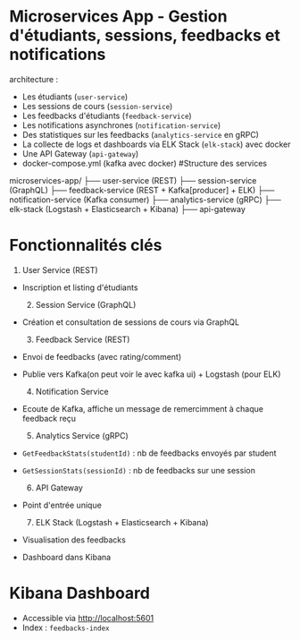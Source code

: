 # Microservices App - Gestion d'étudiants, sessions, feedbacks et notifications

 architecture :

* Les étudiants (`user-service`)
* Les sessions de cours (`session-service`)
* Les feedbacks d'étudiants (`feedback-service`)
* Les notifications asynchrones (`notification-service`)
* Des statistiques sur les feedbacks (`analytics-service` en gRPC)
* La collecte de logs et dashboards via ELK Stack  (`elk-stack`) avec docker
* Une API Gateway (`api-gateway`)
* docker-compose.yml  (kafka avec docker)
#Structure des services


microservices-app/
├── user-service (REST)
├── session-service (GraphQL)
├── feedback-service (REST + Kafka[producer] + ELK)
├── notification-service (Kafka consumer)
├── analytics-service (gRPC)
├── elk-stack (Logstash + Elasticsearch + Kibana)
├── api-gateway 


#  Fonctionnalités clés

  1. User Service (REST)

* Inscription et listing d'étudiants

  2. Session Service (GraphQL)

* Création et consultation de sessions de cours via GraphQL

  3. Feedback Service (REST)

* Envoi de feedbacks (avec rating/comment)
* Publie vers Kafka(on peut voir le avec kafka ui) + Logstash (pour ELK)

  4. Notification Service

* Ecoute de Kafka, affiche un message de remercimment à chaque feedback reçu

  5. Analytics Service (gRPC)

* `GetFeedbackStats(studentId)` : nb de feedbacks envoyés par student
* `GetSessionStats(sessionId)` : nb de feedbacks sur une session

  6. API Gateway

* Point d'entrée unique

  7. ELK Stack (Logstash + Elasticsearch + Kibana)

* Visualisation des feedbacks
* Dashboard dans Kibana


# Kibana Dashboard

* Accessible via [http://localhost:5601](http://localhost:5601)
* Index : `feedbacks-index`



